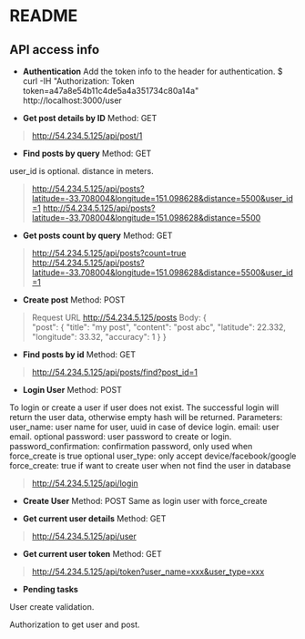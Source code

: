 # README

API access info
---------------
- **Authentication**
Add the token info to the header for authentication.
$ curl -IH "Authorization: Token token=a47a8e54b11c4de5a4a351734c80a14a" \
http://localhost:3000/user



- **Get post details by ID**
Method: GET

> http://54.234.5.125/api/post/1

- **Find posts by query**
Method: GET

user_id is optional.
distance in meters.

> http://54.234.5.125/api/posts?latitude=-33.708004&longitude=151.098628&distance=5500&user_id=1
> http://54.234.5.125/api/posts?latitude=-33.708004&longitude=151.098628&distance=5500

- **Get posts count by query**
Method: GET

> http://54.234.5.125/api/posts?count=true
> http://54.234.5.125/api/posts?latitude=-33.708004&longitude=151.098628&distance=5500&user_id=1

- **Create post**
Method: POST

> Request URL http://54.234.5.125/posts 
> Body: {    
> "post": {
>     "title": "my post",
>     "content": "post abc",
>     "latitude": 22.332,
>     "longitude": 33.32,
>     "accuracy": 1
> }
> }

- **Find posts by id**
Method: GET
> http://54.234.5.125/api/posts/find?post_id=1


- **Login User**
Method: POST

To login or create a user if user does not exist. 
The successful login will return the user data, otherwise empty hash will be returned.
Parameters:
user_name: user name for user, uuid in case of device login.
email: user email. optional
password: user password to create or login.
password_confirmation: confirmation password, only used when force_create is true optional
user_type: only accept device/facebook/google
force_create: true if want to create user when not find the user in database

> http://54.234.5.125/api/login

- **Create User**
Method: POST
Same as login user with force_create

- **Get current user details**
Method: GET

> http://54.234.5.125/api/user


- **Get current user token**
Method: GET

> http://54.234.5.125/api/token?user_name=xxx&user_type=xxx


- **Pending tasks**

User create validation.

Authorization to get user and post.



